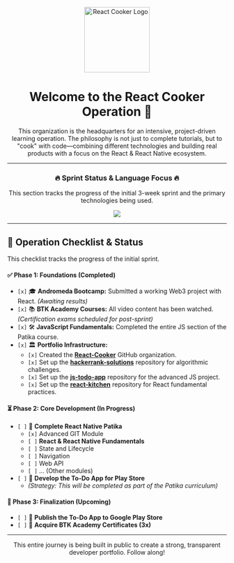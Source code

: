 <p align="center">
  <img src="https://avatars.githubusercontent.com/u/220420894?s=400&u=466afd9a0f9cac2c8beaf988f6d06f9da85e6de6&v=4" alt="React Cooker Logo" width="150"/>
</p>

<h1 align="center">Welcome to the React Cooker Operation 🍳</h1>

<p align="center">
  This organization is the headquarters for an intensive, project-driven learning operation. The philosophy is not just to complete tutorials, but to "cook" with code—combining different technologies and building real products with a focus on the React & React Native ecosystem.
</p>

---

<div align="center">

### 🔥 Sprint Status & Language Focus 🔥

This section tracks the progress of the initial 3-week sprint and the primary technologies being used.

</div>

<p align="center">
 
  <img src="https://github-readme-stats.vercel.app/api/top-langs/?username=yakupozcan&layout=compact&theme=radical"/>
</p>

---

## 🎯 Operation Checklist & Status

This checklist tracks the progress of the initial sprint.

#### ✅ **Phase 1: Foundations (Completed)**
- `[x]` 🎓 **Andromeda Bootcamp:** Submitted a working Web3 project with React. *(Awaiting results)*
- `[x]` 📚 **BTK Academy Courses:** All video content has been watched. *(Certification exams scheduled for post-sprint)*
- `[x]` 🛠️ **JavaScript Fundamentals:** Completed the entire JS section of the Patika course.
- `[x]` 🏛️ **Portfolio Infrastructure:**
  - `[x]` Created the **[React-Cooker](https://github.com/React-Cooker)** GitHub organization.
  - `[x]` Set up the **[hackerrank-solutions](https://github.com/Cengiz-mataraci/hackerrank-solutions)** repository for algorithmic challenges.
  - `[x]` Set up the **[js-todo-app](https://github.com/React-Cooker/js-todo-app)** repository for the advanced JS project.
  - `[x]` Set up the **[react-kitchen](https://github.com/React-Cooker/react-kitchen)** repository for React fundamental practices.

#### ⏳ **Phase 2: Core Development (In Progress)**
- `[ ]` 📜 **Complete React Native Patika**
  - `[x]` Advanced GIT Module
  - `[ ]` **React & React Native Fundamentals**
  - `[ ]` State and Lifecycle
  - `[ ]` Navigation
  - `[ ]` Web API
  - `[ ]` ... (Other modules)
- `[ ]` 🚀 **Develop the To-Do App for Play Store**
  - *(Strategy: This will be completed as part of the Patika curriculum)*

#### 🎯 **Phase 3: Finalization (Upcoming)**
- `[ ]` 📱 **Publish the To-Do App to Google Play Store**
- `[ ]` 📜 **Acquire BTK Academy Certificates (3x)**

---

<p align="center">
  This entire journey is being built in public to create a strong, transparent developer portfolio. Follow along!
</p>

